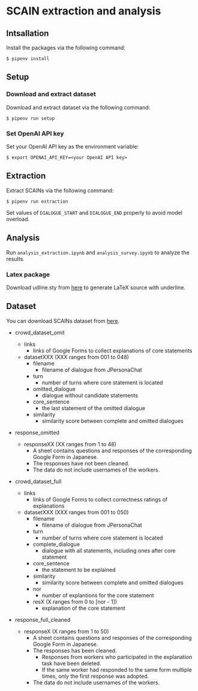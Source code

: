 # SCAIN extraction and analysis

## Intsallation
Install the packages via the following command: 
```shell
$ pipenv install
```

## Setup
### Download and extract dataset
Download and extract dataset via the following command: 
```shell
$ pipenv run setup
```

### Set OpenAI API key
Set your OpenAI API key as the environment variable: 
```shell
$ export OPENAI_API_KEY=<your OpenAI API key>
```

## Extraction
Extract SCAINs via the following command:
```shell
$ pipenv run extraction
```
Set values of `DIALOGUE_START` and `DIALOGUE_END` properly to avoid model overload.

## Analysis
Run `analysis_extraction.ipynb` and `analysis_survey.ipynb` to analyze the results.

### Latex package
Download udline.sty from [here](http://minamo.my.coocan.jp/tex/udline.html) to generate LaTeX source with underline.

## Dataset
You can download SCAINs dataset from [here](https://drive.google.com/drive/folders/176HNlHdMLuhIspDhOB0vd_nxCvR8jZJM?usp=sharing).

* crowd_dataset_omit
    * links
        * links of Google Forms to collect explanations of core statements
    * datasetXXX \(XXX ranges from 001 to 048\)
        * filename
            * filename of dialogue from JPersonaChat
        * turn
            * number of turns where core statement is located
        * omitted_dialogue
            * dialogue without candidate statements
        * core_sentence
            * the last statement of the omitted dialogue
        * similarity
            * similarity score between complete and omitted dialogues

* response_omitted
    * responseXX \(XX ranges from 1 to 48\)
        * A sheet contains questions and responses of the corresponding Google Form in Japanese.
        * The responses have not been cleaned.
        * The data do not include usernames of the workers.

* crowd_dataset_full
    * links
        * links of Google Forms to collect correctness ratings of explanations
    * datasetXXX \(XXX ranges from 001 to 050\)
        * filename
            * filename of dialogue from JPersonaChat
        * turn
            * number of turns where core statement is located
        * complete_dialogue
            * dialogue with all statements, including ones after core statement
        * core_sentence
            * the statement to be explained
        * similarity
            * similarity score between complete and omitted dialogues
        * nor
            * number of explantions for the core statement
        * resX \(X ranges from 0 to \[nor - 1\]\)
            * explanation of the core statement

* response_full_cleaned
    * responseX \(X ranges from 1 to 50\)
        * A sheet contains questions and responses of the corresponding Google Form in Japanese.
        * The responses has been cleaned.
            * Responses from workers who participated in the explanation task have been deleted.
            * If the same worker had responded to the same form multiple times, only the first response was adopted.
        * The data do not include usernames of the workers.